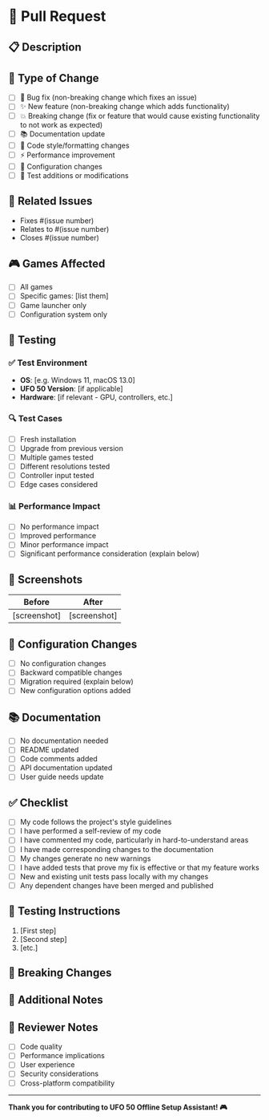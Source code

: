 # 🚀 Pull Request

## 📋 Description
<!-- Provide a clear and concise description of your changes -->

## 🎯 Type of Change
<!-- Mark the relevant option with [x] -->
- [ ] 🐛 Bug fix (non-breaking change which fixes an issue)
- [ ] ✨ New feature (non-breaking change which adds functionality)
- [ ] 💥 Breaking change (fix or feature that would cause existing functionality to not work as expected)
- [ ] 📚 Documentation update
- [ ] 🎨 Code style/formatting changes
- [ ] ⚡ Performance improvement
- [ ] 🔧 Configuration changes
- [ ] 🧪 Test additions or modifications

## 🔗 Related Issues
<!-- Link any related issues -->
- Fixes #(issue number)
- Relates to #(issue number)
- Closes #(issue number)

## 🎮 Games Affected
<!-- Which UFO 50 games are impacted by this change? -->
- [ ] All games
- [ ] Specific games: [list them]
- [ ] Game launcher only
- [ ] Configuration system only

## 🧪 Testing
<!-- Describe the testing you've performed -->

### ✅ Test Environment
- **OS**: [e.g. Windows 11, macOS 13.0]
- **UFO 50 Version**: [if applicable]
- **Hardware**: [if relevant - GPU, controllers, etc.]

### 🔍 Test Cases
<!-- What specific scenarios did you test? -->
- [ ] Fresh installation
- [ ] Upgrade from previous version
- [ ] Multiple games tested
- [ ] Different resolutions tested
- [ ] Controller input tested
- [ ] Edge cases considered

### 📊 Performance Impact
<!-- How does this change affect performance? -->
- [ ] No performance impact
- [ ] Improved performance
- [ ] Minor performance impact
- [ ] Significant performance consideration (explain below)

## 📸 Screenshots
<!-- If applicable, add screenshots to help explain your changes -->
| Before | After |
|--------|-------|
| [screenshot] | [screenshot] |

## 🔧 Configuration Changes
<!-- Are there any configuration file changes? -->
- [ ] No configuration changes
- [ ] Backward compatible changes
- [ ] Migration required (explain below)
- [ ] New configuration options added

## 📚 Documentation
<!-- What documentation changes are needed? -->
- [ ] No documentation needed
- [ ] README updated
- [ ] Code comments added
- [ ] API documentation updated
- [ ] User guide needs update

## ✅ Checklist
<!-- Please check all that apply -->
- [ ] My code follows the project's style guidelines
- [ ] I have performed a self-review of my code
- [ ] I have commented my code, particularly in hard-to-understand areas
- [ ] I have made corresponding changes to the documentation
- [ ] My changes generate no new warnings
- [ ] I have added tests that prove my fix is effective or that my feature works
- [ ] New and existing unit tests pass locally with my changes
- [ ] Any dependent changes have been merged and published

## 🎯 Testing Instructions
<!-- How should reviewers test your changes? -->
1. [First step]
2. [Second step]
3. [etc.]

## 🚨 Breaking Changes
<!-- If this is a breaking change, explain what users need to know -->

## 🌟 Additional Notes
<!-- Any additional information for reviewers -->

## 📝 Reviewer Notes
<!-- Specific areas you'd like reviewers to focus on -->
- [ ] Code quality
- [ ] Performance implications
- [ ] User experience
- [ ] Security considerations
- [ ] Cross-platform compatibility

---
**Thank you for contributing to UFO 50 Offline Setup Assistant! 🎮** 